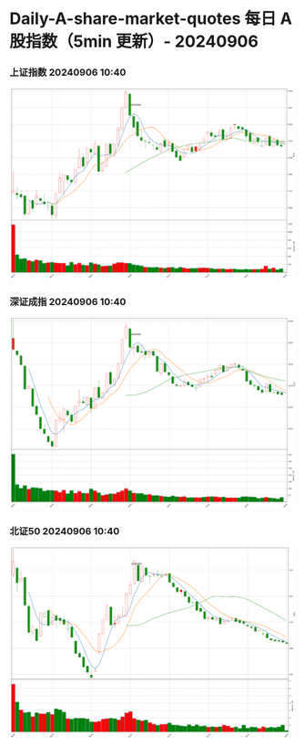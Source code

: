 
# Daily-A-share-market-quotes 每日 A 股指数（5min 更新）- 20240906

### 上证指数 20240906 10:40
![](./fig/2024/9/20240906-sh000001.png)

### 深证成指 20240906 10:40
![](./fig/2024/9/20240906-sz399001.png)

### 北证50 20240906 10:40
![](./fig/2024/9/20240906-bj899050.png)
